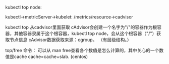 kubectl top node:

kubectl->metricServer->kubelet: /metrics/resource->cadvisor

kubectl top 从cadvisor里面获取
cAdvisor会创建一个名字为"/"的容器作为根容器，其他容器隶属于这个根容器，kubectl top node，会从这个根容器（"/"）获取节点信息
cAdvisor数据获取来源：cgroup。 （有层级结构。）



top/free 命令：
可以从 man free查看各个数值是怎么计算的，其中关心的一个数值是cache
cache=cache+slab. (centos)
